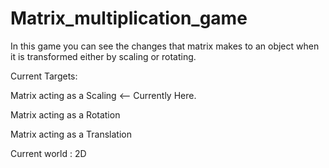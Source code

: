 # Matrix_multiplication_game
In this game you can see the changes that matrix makes to an object when it is transformed either by scaling or rotating.

Current Targets:

Matrix acting as a Scaling   <-- Currently Here.

Matrix acting as a Rotation

Matrix acting as a Translation

Current world : 2D
